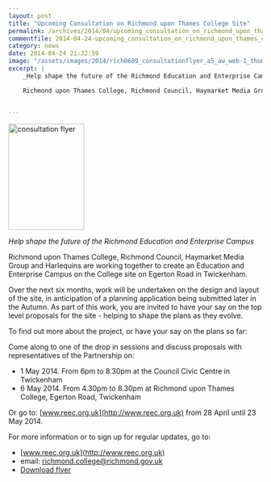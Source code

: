 ```yaml
---
layout: post
title: "Upcoming Consultation on Richmond upon Thames College Site"
permalink: /archives/2014/04/upcoming_consultation_on_richmond_upon_thames_coll.html
commentfile: 2014-04-24-upcoming_consultation_on_richmond_upon_thames_coll
category: news
date: 2014-04-24 21:32:59
image: "/assets/images/2014/rich0609_consultationflyer_a5_aw_web-1_thumb.jpg"
excerpt: |
    _Help shape the future of the Richmond Education and Enterprise Campus_

    Richmond upon Thames College, Richmond Council, Haymarket Media Group and Harlequins are working together to create an Education and Enterprise Campus on the College site on Egerton Road in Twickenham.


---
```


<a href="/assets/images/2014/rich0609_consultationflyer_a5_aw_web-1.jpg" title="See larger version of - consultation flyer"><img src="/assets/images/2014/rich0609_consultationflyer_a5_aw_web-1_thumb.jpg" width="150" height="210" alt="consultation flyer" class="photo right" /></a>

*Help shape the future of the Richmond Education and Enterprise Campus*

Richmond upon Thames College, Richmond Council, Haymarket Media Group and Harlequins are working together to create an Education and Enterprise Campus on the College site on Egerton Road in Twickenham.

Over the next six months, work will be undertaken on the design and layout of the site, in anticipation of a planning application being submitted later in the Autumn. As part of this work, you are invited to have your say on the top level proposals for the site - helping to shape the plans as they evolve.

To find out more about the project, or have your say on the plans so far:

Come along to one of the drop in sessions and discuss proposals with representatives of the Partnership on:

-   1 May 2014. From 6pm to 8.30pm at the Council Civic Centre in Twickenham
-   6 May 2014. From 4.30pm to 8.30pm at Richmond upon Thames College, Egerton Road, Twickenham

Or go to: [www.reec.org.uk](http://www.reec.org.uk) from 28 April until 23 May 2014.

For more information or to sign up for regular updates, go to:

-   [www.reec.org.uk](http://www.reec.org.uk)
-   email: <richmond.college@richmond.gov.uk>
-   [Download flyer](/assets/images/2014/rich0609_consultationflyer_a5_aw_web.pdf)
